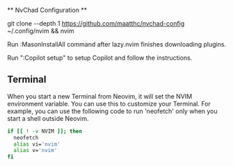 ** NvChad Configuration **

git clone --depth 1 https://github.com/maatthc/nvchad-config ~/.config/nvim && nvim


Run :MasonInstallAll command after lazy.nvim finishes downloading plugins.

Run ":Copilot setup" to setup Copilot and follow the instructions.


## Terminal
When you start a new Terminal from Neovim, it will set the NVIM environment variable. 
You can use this to customize your Terminal. 
For example, you can use the following code to run 'neofetch' only when you start a shell outside Neovim.

```bash
if [[ ! -v NVIM ]]; then
  neofetch
  alias vi='nvim'
  alias v='nvim'
fi
```
